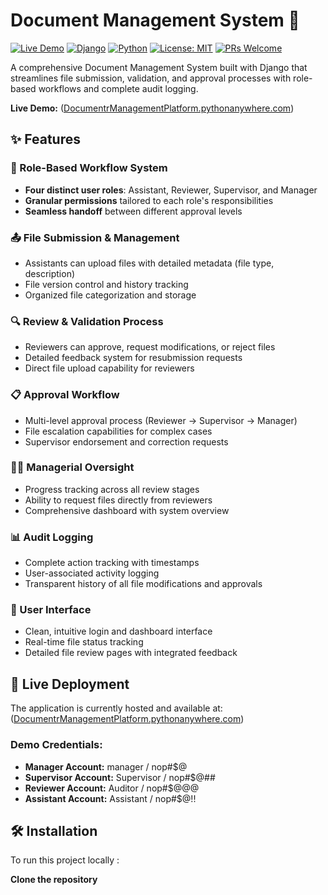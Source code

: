 # Document Management System 📁

[![Live Demo](https://img.shields.io/badge/Demo-Live%20Site-brightgreen)](https://documentrmanagementplatform.pythonanywhere.com/login/?next=/)
[![Django](https://img.shields.io/badge/Django-4.2+-092E20?logo=django&logoColor=white)](https://www.djangoproject.com/)
[![Python](https://img.shields.io/badge/Python-3.8+-3776AB?logo=python&logoColor=white)](https://www.python.org/)
[![License: MIT](https://img.shields.io/badge/License-MIT-yellow.svg)](https://opensource.org/licenses/MIT)
[![PRs Welcome](https://img.shields.io/badge/PRs-welcome-brightgreen.svg)](CONTRIBUTING.md)

A comprehensive Document Management System built with Django that streamlines file submission, validation, and approval processes with role-based workflows and complete audit logging.

**Live Demo:** ([DocumentrManagementPlatform.pythonanywhere.com](https://documentrmanagementplatform.pythonanywhere.com/login/?next=/))

## ✨ Features

### 👥 Role-Based Workflow System
- **Four distinct user roles**: Assistant, Reviewer, Supervisor, and Manager
- **Granular permissions** tailored to each role's responsibilities
- **Seamless handoff** between different approval levels

### 📤 File Submission & Management
- Assistants can upload files with detailed metadata (file type, description)
- File version control and history tracking
- Organized file categorization and storage

### 🔍 Review & Validation Process
- Reviewers can approve, request modifications, or reject files
- Detailed feedback system for resubmission requests
- Direct file upload capability for reviewers

### 📋 Approval Workflow
- Multi-level approval process (Reviewer → Supervisor → Manager)
- File escalation capabilities for complex cases
- Supervisor endorsement and correction requests

### 👨‍💼 Managerial Oversight
- Progress tracking across all review stages
- Ability to request files directly from reviewers
- Comprehensive dashboard with system overview

### 📊 Audit Logging
- Complete action tracking with timestamps
- User-associated activity logging
- Transparent history of all file modifications and approvals

### 🎨 User Interface
- Clean, intuitive login and dashboard interface
- Real-time file status tracking
- Detailed file review pages with integrated feedback

## 🚀 Live Deployment

The application is currently hosted and available at:
([DocumentrManagementPlatform.pythonanywhere.com](https://documentrmanagementplatform.pythonanywhere.com/login/?next=/))

### Demo Credentials:
- **Manager Account:** manager / nop#$@
- **Supervisor Account:** Supervisor / nop#$@##
- **Reviewer Account:** Auditor / nop#$@@@
- **Assistant Account:** Assistant / nop#$@!!

## 🛠️ Installation

To run this project locally :

**Clone the repository**
   
